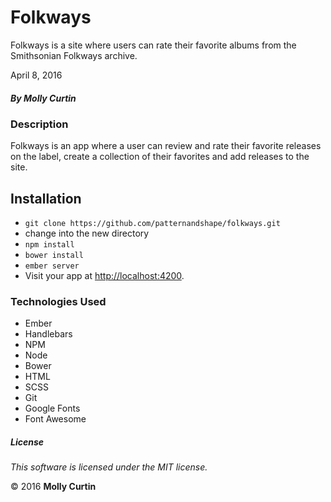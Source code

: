 # Folkways

Folkways is a site where users can rate their favorite albums from the Smithsonian Folkways archive.

April 8, 2016

##### By Molly Curtin

### Description

Folkways is an app where a user can review and rate their favorite releases on the label, create a collection of their favorites and add releases to the site.

## Installation

* `git clone https://github.com/patternandshape/folkways.git`
*   change into the new directory
* `npm install`
* `bower install`
* `ember server`
* Visit your app at [http://localhost:4200](http://localhost:4200).

### Technologies Used

* Ember
* Handlebars
* NPM
* Node
* Bower
* HTML
* SCSS
* Git
* Google Fonts
* Font Awesome

##### License

*This software is licensed under the MIT license.*

&copy; 2016 **Molly Curtin**
